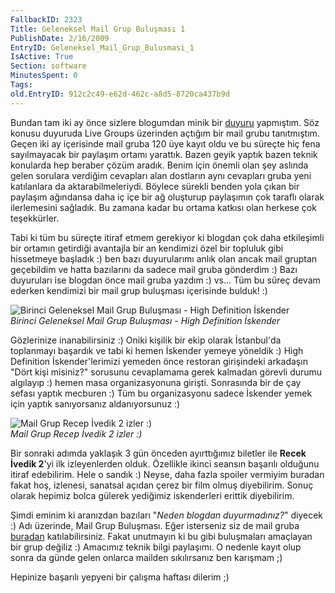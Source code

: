 ```yaml
---
FallbackID: 2323
Title: Geleneksel Mail Grup Buluşması 1 
PublishDate: 2/16/2009
EntryID: Geleneksel_Mail_Grup_Bulusmasi_1
IsActive: True
Section: software
MinutesSpent: 0
Tags: 
old.EntryID: 912c2c49-e62d-462c-a8d5-8720ca437b9d
---
```

Bundan tam iki ay önce sizlere blogumdan minik bir
[duyuru](http://daron.yondem.com/tr/post/2d73cf4a-a22e-429a-9e75-ed20b8044837)
yapmıştım. Söz konusu duyuruda Live Groups üzerinden açtığım bir mail
grubu tanıtmıştım. Geçen iki ay içerisinde mail gruba 120 üye kayıt oldu
ve bu süreçte hiç fena sayılmayacak bir paylaşım ortamı yarattık. Bazen
geyik yaptık bazen teknik konularda hep beraber çözüm aradık. Benim için
önemli olan şey aslında gelen sorulara verdiğim cevapları alan dostların
aynı cevapları gruba yeni katılanlara da aktarabilmeleriydi. Böylece
sürekli benden yola çıkan bir paylaşım ağındansa daha iç içe bir ağ
oluşturup paylaşımın çok taraflı olarak ilerlemesini sağladık. Bu zamana
kadar bu ortama katkısı olan herkese çok teşekkürler.

Tabi ki tüm bu süreçte itiraf etmem gerekiyor ki blogdan çok daha
etkileşimli bir ortamın getirdiği avantajla bir an kendimizi özel bir
topluluk gibi hissetmeye başladık :) ben bazı duyurularımı anlık olan
ancak mail gruptan geçebildim ve hatta bazılarını da sadece mail gruba
gönderdim :) Bazı duyuruları ise blogdan önce mail gruba yazdım :) vs...
Tüm bu süreç devam ederken kendimizi bir mail grup buluşması içerisinde
bulduk! :)

![Birinci Geleneksel Mail Grup Buluşması - High Definition
İskender](http://cdn.daron.yondem.com/assets/2323/15022009_1.jpg)\
*Birinci Geleneksel Mail Grup Buluşması - High Definition İskender*

Gözlerinize inanabilirsiniz :) Oniki kişilik bir ekip olarak İstanbul'da
toplanmayı başardık ve tabi ki hemen İskender yemeye yöneldik :) High
Definition İskender'lerimizi yemeden önce restoran girişindeki arkadaşın
"Dört kişi misiniz?" sorusunu cevaplamama gerek kalmadan görevli durumu
algılayıp :) hemen masa organizasyonuna girişti. Sonrasında bir de çay
sefası yaptık mecburen :) Tüm bu organizasyonu sadece İskender yemek
için yaptık sanıyorsanız aldanıyorsunuz :)

![Mail Grup Recep İvedik 2 izler
:)](http://cdn.daron.yondem.com/assets/2323/15022009_2.jpg)\
*Mail Grup Recep İvedik 2 izler :)*

Bir sonraki adımda yaklaşık 3 gün önceden ayırttığımız biletler ile
**Recek İvedik 2**'yi ilk izleyenlerden olduk. Özellikle ikinci seansın
başarılı olduğunu itiraf edebilirim. Hele o sandık :) Neyse, daha fazla
spoiler vermiyim buradan fakat hoş, izlenesi, sanatsal açıdan çerez bir
film olmuş diyebilirim. Sonuç olarak hepimiz bolca gülerek yediğimiz
iskenderleri erittik diyebilirim.

Şimdi eminim ki aranızdan bazıları "*Neden blogdan duyurmadınız?*"
diyecek :) Adı üzerinde, Mail Grup Buluşması. Eğer isterseniz siz de
mail gruba [buradan](http://daronyondem.groups.live.com)
katılabilirsiniz. Fakat unutmayın ki bu gibi buluşmaları amaçlayan bir
grup değiliz :) Amacımız teknik bilgi paylaşımı. O nedenle kayıt olup
sonra da günde gelen onlarca mailden sıkılırsanız ben karışmam ;)

Hepinize başarılı yepyeni bir çalışma haftası dilerim ;)


